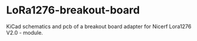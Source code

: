 # LoRa1276-breakout-board
KiCad schematics and pcb of a breakout board adapter for Nicerf Lora1276 V2.0 - module.
